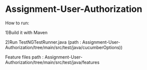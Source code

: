# Assignment-User-Authorization

How to run:

1)Build it with Maven

2)Run TestNGTestRunner.java
(path : Assignment-User-Authorization/tree/main/src/test/java/cucumberOptions))

Feature files path : Assignment-User-Authorization/tree/main/src/test/java/features
